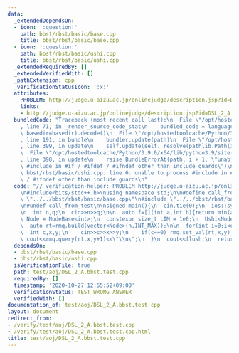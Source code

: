 ```yaml
---
data:
  _extendedDependsOn:
  - icon: ':question:'
    path: bbst/rbst/basic/base.cpp
    title: bbst/rbst/basic/base.cpp
  - icon: ':question:'
    path: bbst/rbst/basic/ushi.cpp
    title: bbst/rbst/basic/ushi.cpp
  _extendedRequiredBy: []
  _extendedVerifiedWith: []
  _pathExtension: cpp
  _verificationStatusIcon: ':x:'
  attributes:
    PROBLEM: http://judge.u-aizu.ac.jp/onlinejudge/description.jsp?id=DSL_2_A
    links:
    - http://judge.u-aizu.ac.jp/onlinejudge/description.jsp?id=DSL_2_A
  bundledCode: "Traceback (most recent call last):\n  File \"/opt/hostedtoolcache/Python/3.9.0/x64/lib/python3.9/site-packages/onlinejudge_verify/documentation/build.py\"\
    , line 71, in _render_source_code_stat\n    bundled_code = language.bundle(stat.path,\
    \ basedir=basedir).decode()\n  File \"/opt/hostedtoolcache/Python/3.9.0/x64/lib/python3.9/site-packages/onlinejudge_verify/languages/cplusplus.py\"\
    , line 191, in bundle\n    bundler.update(path)\n  File \"/opt/hostedtoolcache/Python/3.9.0/x64/lib/python3.9/site-packages/onlinejudge_verify/languages/cplusplus_bundle.py\"\
    , line 399, in update\n    self.update(self._resolve(pathlib.Path(included), included_from=path))\n\
    \  File \"/opt/hostedtoolcache/Python/3.9.0/x64/lib/python3.9/site-packages/onlinejudge_verify/languages/cplusplus_bundle.py\"\
    , line 398, in update\n    raise BundleErrorAt(path, i + 1, \"unable to process\
    \ #include in #if / #ifdef / #ifndef other than include guards\")\nonlinejudge_verify.languages.cplusplus_bundle.BundleErrorAt:\
    \ bbst/rbst/basic/ushi.cpp: line 6: unable to process #include in #if / #ifdef\
    \ / #ifndef other than include guards\n"
  code: "// verification-helper: PROBLEM http://judge.u-aizu.ac.jp/onlinejudge/description.jsp?id=DSL_2_A\n\
    \n#include<bits/stdc++.h>\nusing namespace std;\n\n#define call_from_test\n#include\
    \ \"../../bbst/rbst/basic/base.cpp\"\n#include \"../../bbst/rbst/basic/ushi.cpp\"\
    \n#undef call_from_test\n\nsigned main(){\n  cin.tie(0);\n  ios::sync_with_stdio(0);\n\
    \n  int n,q;\n  cin>>n>>q;\n\n  auto f=[](int a,int b){return min(a,b);};\n  using\
    \ Node = NodeBase<int>;\n  constexpr size_t LIM = 1e6;\n  Ushi<Node, LIM> rmq(f,INT_MAX);\n\
    \  auto rt=rmq.build(vector<Node>(n,INT_MAX));\n\n  for(int i=0;i<q;i++){\n  \
    \  int c,x,y;\n    cin>>c>>x>>y;\n    if(c==0) rmq.set_val(rt,x,y);\n    if(c==1)\
    \ cout<<rmq.query(rt,x,y+1)<<\"\\n\";\n  }\n  cout<<flush;\n  return 0;\n}\n"
  dependsOn:
  - bbst/rbst/basic/base.cpp
  - bbst/rbst/basic/ushi.cpp
  isVerificationFile: true
  path: test/aoj/DSL_2_A.bbst.test.cpp
  requiredBy: []
  timestamp: '2020-10-27 12:55:52+09:00'
  verificationStatus: TEST_WRONG_ANSWER
  verifiedWith: []
documentation_of: test/aoj/DSL_2_A.bbst.test.cpp
layout: document
redirect_from:
- /verify/test/aoj/DSL_2_A.bbst.test.cpp
- /verify/test/aoj/DSL_2_A.bbst.test.cpp.html
title: test/aoj/DSL_2_A.bbst.test.cpp
---
```

